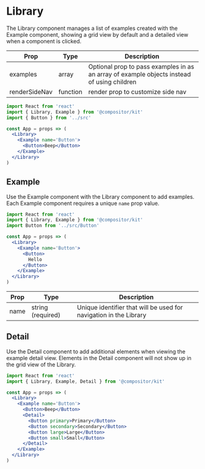 # Library

The Library component manages a list of examples created with the Example component,
showing a grid view by default and a detailed view when a component is clicked.

Prop | Type | Description
---|---|---
examples | array | Optional prop to pass examples in as an array of example objects instead of using children
renderSideNav | function | render prop to customize side nav


```jsx
import React from 'react'
import { Library, Example } from '@compositor/kit'
import { Button } from '../src'

const App = props => (
  <Library>
    <Example name='Button'>
      <Button>Beep</Button>
    </Example>
  </Library>
)
```

## Example

Use the Example component with the Library component to add examples.
Each Example component requires a unique `name` prop value.

```jsx
import React from 'react'
import { Library, Example } from '@compositor/kit'
import Button from '../src/Button'

const App = props => (
  <Library>
    <Example name='Button'>
      <Button>
        Hello
      </Button>
    </Example>
  </Library>
)
```

Prop | Type | Description
---|---|---
name | string (required) | Unique identifier that will be used for navigation in the Library

## Detail

Use the Detail component to add additional elements when viewing the example detail view. Elements in the Detail component will not show up in the grid view of the Library.

```jsx
import React from 'react'
import { Library, Example, Detail } from '@compositor/kit'

const App = props => (
  <Library>
    <Example name='Button'>
      <Button>Beep</Button>
      <Detail>
        <Button primary>Primary</Button>
        <Button secondary>Secondary</Button>
        <Button large>Large</Button>
        <Button small>Small</Button>
      </Detail>
    </Example>
  </Library>
)
```
